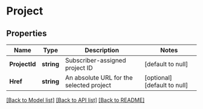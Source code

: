 # Project

## Properties
Name | Type | Description | Notes
------------ | ------------- | ------------- | -------------
**ProjectId** | **string** | Subscriber-assigned project ID | [default to null]
**Href** | **string** | An absolute URL for the selected project | [optional] [default to null]

[[Back to Model list]](../README.md#documentation-for-models) [[Back to API list]](../README.md#documentation-for-api-endpoints) [[Back to README]](../README.md)

